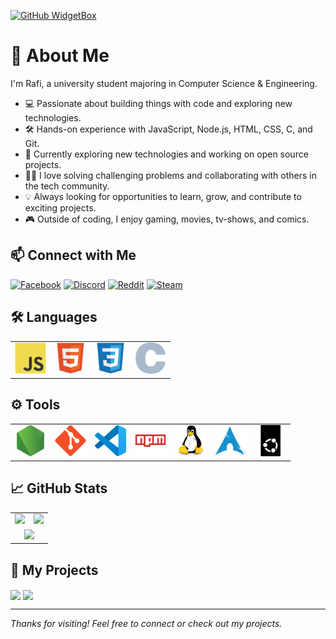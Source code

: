 [![GitHub WidgetBox](https://github-widgetbox.vercel.app/api/profile?username=rafisarkar0128&data=followers,repositories,stars,commits&theme=darkmode)](https://github.com/rafisarkar0128)

# 🌱 About Me

I'm Rafi, a university student majoring in Computer Science & Engineering.

- 💻 Passionate about building things with code and exploring new technologies.
- 🛠️ Hands-on experience with JavaScript, Node.js, HTML, CSS, C, and Git.
- 🚀 Currently exploring new technologies and working on open source projects.
- 🧑‍💻 I love solving challenging problems and collaborating with others in the tech community.
- 💡 Always looking for opportunities to learn, grow, and contribute to exciting projects.
- 🎮 Outside of coding, I enjoy gaming, movies, tv-shows, and comics.

## 📫 Connect with Me

[![Facebook](https://img.shields.io/badge/Facebook-1877F2?style=for-the-badge&logo=facebook&logoColor=white)](https://facebook.com/rafisarkar0128)
[![Discord](https://img.shields.io/badge/Discord-5865F2?style=for-the-badge&logo=discord&logoColor=white)](https://discord.com/users/720186844540567583/)
[![Reddit](https://img.shields.io/badge/Reddit-FF4500?style=for-the-badge&logo=reddit&logoColor=white)](https://www.reddit.com/user/theassassin0128/)
[![Steam](https://img.shields.io/badge/Steam-171A21?style=for-the-badge&logo=steam&logoColor=white)](https://steamcommunity.com/id/theassassin0128/)

## 🛠️ Languages

<table width="100%" align="center">
  <tr>
    <td><img alt="JavaScript" src="https://raw.githubusercontent.com/devicons/devicon/master/icons/javascript/javascript-original.svg" width="50" height="50" /></td>
    <td><img alt="HTML5" src="https://raw.githubusercontent.com/devicons/devicon/master/icons/html5/html5-original.svg" width="50" height="50" /></td>
    <td><img alt="CSS3" src="https://raw.githubusercontent.com/devicons/devicon/master/icons/css3/css3-original.svg" width="50" height="50" /></td>
    <td><img alt="C" src="https://raw.githubusercontent.com/devicons/devicon/master/icons/c/c-original.svg" width="50" height="50" /></td>
  </tr>
</table>

## ⚙️ Tools

<table width="100%" align="center">
  <tr>
    <td><img alt="Node.js" src="https://raw.githubusercontent.com/devicons/devicon/master/icons/nodejs/nodejs-original.svg" width="50" height="50" /></td>
    <td><img alt="Git" src="https://raw.githubusercontent.com/devicons/devicon/master/icons/git/git-original.svg" width="50" height="50" /></td>
    <td><img alt="VS Code" src="https://raw.githubusercontent.com/devicons/devicon/master/icons/vscode/vscode-original.svg" width="50" height="50" /></td>
    <td><img alt="npm" src="https://raw.githubusercontent.com/devicons/devicon/master/icons/npm/npm-original-wordmark.svg" width="50" height="50" /></td>
    <td><img alt="Linux" src="https://raw.githubusercontent.com/devicons/devicon/master/icons/linux/linux-original.svg" width="50" height="50" /></td>
    <td><img alt="Arch Linux" src="https://raw.githubusercontent.com/devicons/devicon/master/icons/archlinux/archlinux-original.svg" width="50" height="50" /></td>
    <td><img alt="Ubuntu Server" src="https://raw.githubusercontent.com/devicons/devicon/master/icons/ubuntu/ubuntu-plain.svg" width="50" height="50" /></td>
  </tr>
</table>

## 📈 GitHub Stats

<table align="center" width="100%">
  <tr>
    <td align="center">
      <img src="https://github-readme-stats.vercel.app/api/top-langs/?username=rafisarkar0128&theme=github_dark&layout=compact" />
    </td>
    <td align="center">
      <img src="https://github-readme-stats.vercel.app/api?username=rafisarkar0128&theme=github_dark&show_icons=true&count_private=true&hide=issues" />
    </td>
  </tr>
  <tr>
    <td colspan="2" align="center">
      <img src="https://streak-stats.demolab.com?user=rafisarkar0128&theme=github-dark" />
    </td>
  </tr>
</table>

## 🚀 My Projects

<a href="https://github.com/rafisarkar0128/Node"><img align="center" src="https://github-readme-stats.vercel.app/api/pin/?username=rafisarkar0128&repo=Node&theme=github_dark" /></a>
<a href="https://github.com/rafisarkar0128/c-gui-calculator"><img align="center" src="https://github-readme-stats.vercel.app/api/pin/?username=rafisarkar0128&repo=c-gui-calculator&theme=github_dark" /></a>

---

_Thanks for visiting! Feel free to connect or check out my projects._
